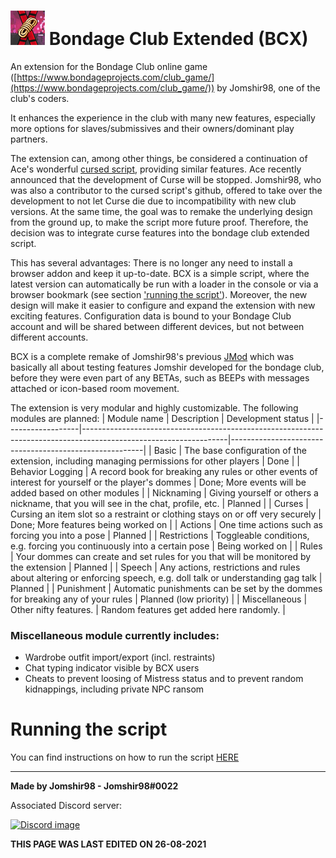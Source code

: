 # ![logo](resources/BCX_small.png)  Bondage Club Extended (BCX)

An extension for the Bondage Club online game ([https://www.bondageprojects.com/club_game/](https://www.bondageprojects.com/club_game/)) by Jomshir98, one of the club's coders.

It enhances the experience in the club with many new features, especially more options for slaves/submissives and their owners/dominant play partners.

The extension can, among other things, be considered a continuation of Ace's wonderful [cursed script](https://github.com/ace-1331/ace12401-cursedscript), providing similar features. Ace recently announced that the development of Curse will be stopped. Jomshir98, who was also a contributor to the cursed script's github, offered to take over the development to not let Curse die due to incompatibility with new club versions. At the same time, the goal was to remake the underlying design from the ground up, to make the script more future proof. Therefore, the decision was to integrate curse features into the bondage club extended script.

This has several advantages: There is no longer any need to install a browser addon and keep it up-to-date. BCX is a simple script, where the latest version can automatically be run with a loader in the console or via a browser bookmark (see section ['running the script'](#running-the-script)). Moreover, the new design will make it easier to configure and expand the extension with new exciting features. Configuration data is bound to your Bondage Club account and will be shared between different devices, but not between different accounts.

BCX is a complete remake of Jomshir98's previous [JMod](https://github.com/jomshir98/testing) which was basically all about testing features Jomshir developed for the bondage club, before they were even part of any BETAs, such as BEEPs with messages attached or icon-based room movement.

The extension is very modular and highly customizable. The following modules are planned:
| Module name      | Description                                                                                                      | Development status                                     |
|------------------|------------------------------------------------------------------------------------------------------------------|--------------------------------------------------------|
| Basic            | The base configuration of the extension, including managing permissions for other players                        | Done                                                   |
| Behavior Logging | A record book for breaking any rules or other events of interest for yourself or the player's dommes             | Done; More events will be added based on other modules |
| Nicknaming       | Giving yourself or others a nickname, that you will see in the chat, profile, etc.                               | Planned                                                |
| Curses           | Cursing an item slot so a restraint or clothing stays on or off very securely                                    | Done; More features being worked on                    |
| Actions          | One time actions such as forcing you into a pose                                                                 | Planned                                                |
| Restrictions     | Toggleable conditions, e.g. forcing you continuously into a certain pose                                         | Being worked on                                        |
| Rules            | Your dommes can create and set rules for you that will be monitored by the extension                             | Planned                                                |
| Speech           | Any actions, restrictions and rules about altering or enforcing speech, e.g. doll talk or understanding gag talk | Planned                                                |
| Punishment       | Automatic punishments can be set by the dommes for breaking any of your rules                                    | Planned (low priority)                                 |
| Miscellaneous    | Other nifty features.                                                                                            | Random features get added here randomly.               |

### Miscellaneous module currently includes:
- Wardrobe outfit import/export (incl. restraints)
- Chat typing indicator visible by BCX users
- Cheats to prevent loosing of Mistress status and to prevent random kidnappings, including private NPC ransom

# Running the script

You can find instructions on how to run the script [HERE](https://jomshir98.github.io/bondage-club-extended/)

-----------------------------------------------
**Made by Jomshir98 - Jomshir98#0022**

Associated Discord server:

[![Discord image](https://discordapp.com/api/guilds/842082194209112074/widget.png?style=banner1)](https://discord.gg/SHJMjEh9VH)

**THIS PAGE WAS LAST EDITED ON 26-08-2021**
